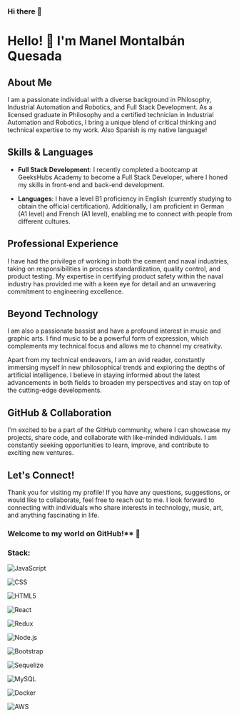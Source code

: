 ### Hi there 👋

# Hello! 👋 I'm Manel Montalbán Quesada

## About Me

I am a passionate individual with a diverse background in Philosophy, Industrial Automation and Robotics, and Full Stack Development. As a licensed graduate in Philosophy and a certified technician in Industrial Automation and Robotics, I bring a unique blend of critical thinking and technical expertise to my work. Also Spanish is my native language! 

## Skills & Languages

- **Full Stack Development**: I recently completed a bootcamp at GeeksHubs Academy to become a Full Stack Developer, where I honed my skills in front-end and back-end development.

- **Languages**: I have a level B1 proficiency in English (currently studying to obtain the official certification). Additionally, I am proficient in German (A1 level) and French (A1 level), enabling me to connect with people from different cultures.

## Professional Experience

I have had the privilege of working in both the cement and naval industries, taking on responsibilities in process standardization, quality control, and product testing. My expertise in certifying product safety within the naval industry has provided me with a keen eye for detail and an unwavering commitment to engineering excellence.

## Beyond Technology

I am also a passionate bassist and have a profound interest in music and graphic arts. I find music to be a powerful form of expression, which complements my technical focus and allows me to channel my creativity.

Apart from my technical endeavors, I am an avid reader, constantly immersing myself in new philosophical trends and exploring the depths of artificial intelligence. I believe in staying informed about the latest advancements in both fields to broaden my perspectives and stay on top of the cutting-edge developments.

## GitHub & Collaboration

I'm excited to be a part of the GitHub community, where I can showcase my projects, share code, and collaborate with like-minded individuals. I am constantly seeking opportunities to learn, improve, and contribute to exciting new ventures.

## Let's Connect!

Thank you for visiting my profile! If you have any questions, suggestions, or would like to collaborate, feel free to reach out to me. I look forward to connecting with individuals who share interests in technology, music, art, and anything fascinating in life.

### Welcome to my world on GitHub!** 🚀


### Stack:

![JavaScript](/ManelQM/icons/logo-javascript-logo-png-transparentj.png)

![CSS](ruta-a-icono-css.png)

![HTML5](ruta-a-icono-html5.png)

![React](ruta-a-icono-react.png)

![Redux](ruta-a-icono-redux.png)

![Node.js](ruta-a-icono-nodejs.png)

![Bootstrap](ruta-a-icono-bootstrap.png)

![Sequelize](ruta-a-icono-sequelize.png)

![MySQL](ruta-a-icono-mysql.png)

![Docker](ruta-a-icono-docker.png)

![AWS](ruta-a-icono-aws.png)

<!-- Agrega más imágenes de los iconos de tus tecnologías del stack -->

